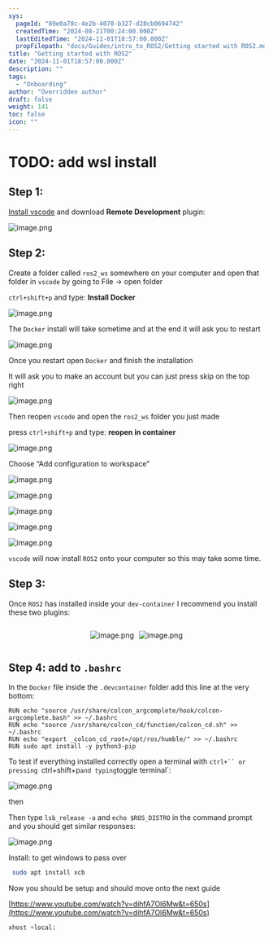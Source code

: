 ```yaml
---
sys:
  pageId: "89e0a78c-4e2b-4070-b327-d28cb0694742"
  createdTime: "2024-08-21T00:24:00.000Z"
  lastEditedTime: "2024-11-01T18:57:00.000Z"
  propFilepath: "docs/Guides/intro_to_ROS2/Getting started with ROS2.md"
title: "Getting started with ROS2"
date: "2024-11-01T18:57:00.000Z"
description: ""
tags:
  - "Onboarding"
author: "Overridden author"
draft: false
weight: 141
toc: false
icon: ""
---
```


# TODO: add wsl install

## Step 1:

[Install vscode](https://code.visualstudio.com/download) and download **Remote Development** plugin:

![image.png](https://prod-files-secure.s3.us-west-2.amazonaws.com/d518164a-d88e-44d1-a4ee-3adb3bd8bce0/efb52993-1881-4a40-b95e-6f020334f022/image.png?X-Amz-Algorithm=AWS4-HMAC-SHA256&X-Amz-Content-Sha256=UNSIGNED-PAYLOAD&X-Amz-Credential=ASIAZI2LB466RP3IWUIN%2F20250426%2Fus-west-2%2Fs3%2Faws4_request&X-Amz-Date=20250426T110231Z&X-Amz-Expires=3600&X-Amz-Security-Token=IQoJb3JpZ2luX2VjEKf%2F%2F%2F%2F%2F%2F%2F%2F%2F%2FwEaCXVzLXdlc3QtMiJHMEUCIQDMYm9nX2IsFux6kUB68AVnfosMsC%2FBaE1p2z2QVYYAzgIgaggi3QjYaevdMCIPs3BreUn194SuLuWdV286vZ1LMBcq%2FwMIQBAAGgw2Mzc0MjMxODM4MDUiDLyjyQweQiw9WFHD8yrcAyyiDvDs%2Bccid7flFxtY602oUG2WaR44JJyxjONpEU8V2QPZ2AngRfnM9ozOKz2bgZKJc7Daw3qqm%2B2YKPE803uv%2FRXBKEsAKh%2F%2FmGAU4QtMjuPDtbuaQXaBUqV9AWeMQomFAAY%2Fq%2FmaB018bzishiWTDwjfVOsRqDrdUpx3l63bwAavUCMLUMuw9Qz1N1bvFonalBWcFwc3%2B0nosg3WElANhibVErh4zTnEG8GTDJ5BF%2FIr%2FBx9VQeJ8p6EExy%2BUQXEMdVv4OAFdQqK4qKur6OuFNK1od2urdWBYI2dcuS4Rtw4D8F8cCuoL0VOF%2F%2FMey2aUIKW1flbF9CwBYkuUso3UL2LTWiYOZ2Zt%2FwULN0nhKrhi6QZQ5M9xCasXH%2FnumQBYFJiCg5TzXcac979a6Nk8p%2FrWUykZfwZbRWDhF8W2NM30eFaz%2BVNGnwGY6ouKRnYRNCZRJp99rzKPNtqAySvIAGeL2mLr%2BV%2F45FWnijSIGsEmv0shQmWeFIgcb590BwDsbPryIVJ0Zujx48OwI2VlLTSszrgJ7r7w596F30xhU8vJzEgX7v%2FFfVjDSkj2B%2Fqb8s0k60kSxCFMsC%2BWw8df930whlSuk79MDmcHVn2NV1N7Dcyl6NO6I3%2FMMSEssAGOqUBvdOmqSsj1BgJ8ypSI68%2BJ3uHUrUzaziqO4kdTCjhKddkYNZkbAz3w5tEHQhMUfVxQkKQzcnidX5qdmBBaDVS4Dle4yxX8yZ8%2B%2BrcPnIBYDQNla1EReAQZgOl2g5YwFYzZ0LT%2BoKUDkKYgqJP4I%2B406r26w%2BoWe9Ok3Ug5Z9lt3D5uny8wLft%2FCuv4Ep4eE0nhW%2FzwpxfLXYUVuHRTf1nLRki%2Fmmu&X-Amz-Signature=80cb768c3554c86f9d867e7c3b7c12f91b9925497e804200d6329a5d57cc520c&X-Amz-SignedHeaders=host&x-id=GetObject)

## Step 2:

Create a folder called `ros2_ws` somewhere on your computer and open that folder in `vscode` by going to File → open folder 

`ctrl+shift+p` and type: **Install Docker**

![image.png](https://prod-files-secure.s3.us-west-2.amazonaws.com/d518164a-d88e-44d1-a4ee-3adb3bd8bce0/2269dc0e-1cd5-47ff-bceb-c04ad9b2eab0/image.png?X-Amz-Algorithm=AWS4-HMAC-SHA256&X-Amz-Content-Sha256=UNSIGNED-PAYLOAD&X-Amz-Credential=ASIAZI2LB466RP3IWUIN%2F20250426%2Fus-west-2%2Fs3%2Faws4_request&X-Amz-Date=20250426T110231Z&X-Amz-Expires=3600&X-Amz-Security-Token=IQoJb3JpZ2luX2VjEKf%2F%2F%2F%2F%2F%2F%2F%2F%2F%2FwEaCXVzLXdlc3QtMiJHMEUCIQDMYm9nX2IsFux6kUB68AVnfosMsC%2FBaE1p2z2QVYYAzgIgaggi3QjYaevdMCIPs3BreUn194SuLuWdV286vZ1LMBcq%2FwMIQBAAGgw2Mzc0MjMxODM4MDUiDLyjyQweQiw9WFHD8yrcAyyiDvDs%2Bccid7flFxtY602oUG2WaR44JJyxjONpEU8V2QPZ2AngRfnM9ozOKz2bgZKJc7Daw3qqm%2B2YKPE803uv%2FRXBKEsAKh%2F%2FmGAU4QtMjuPDtbuaQXaBUqV9AWeMQomFAAY%2Fq%2FmaB018bzishiWTDwjfVOsRqDrdUpx3l63bwAavUCMLUMuw9Qz1N1bvFonalBWcFwc3%2B0nosg3WElANhibVErh4zTnEG8GTDJ5BF%2FIr%2FBx9VQeJ8p6EExy%2BUQXEMdVv4OAFdQqK4qKur6OuFNK1od2urdWBYI2dcuS4Rtw4D8F8cCuoL0VOF%2F%2FMey2aUIKW1flbF9CwBYkuUso3UL2LTWiYOZ2Zt%2FwULN0nhKrhi6QZQ5M9xCasXH%2FnumQBYFJiCg5TzXcac979a6Nk8p%2FrWUykZfwZbRWDhF8W2NM30eFaz%2BVNGnwGY6ouKRnYRNCZRJp99rzKPNtqAySvIAGeL2mLr%2BV%2F45FWnijSIGsEmv0shQmWeFIgcb590BwDsbPryIVJ0Zujx48OwI2VlLTSszrgJ7r7w596F30xhU8vJzEgX7v%2FFfVjDSkj2B%2Fqb8s0k60kSxCFMsC%2BWw8df930whlSuk79MDmcHVn2NV1N7Dcyl6NO6I3%2FMMSEssAGOqUBvdOmqSsj1BgJ8ypSI68%2BJ3uHUrUzaziqO4kdTCjhKddkYNZkbAz3w5tEHQhMUfVxQkKQzcnidX5qdmBBaDVS4Dle4yxX8yZ8%2B%2BrcPnIBYDQNla1EReAQZgOl2g5YwFYzZ0LT%2BoKUDkKYgqJP4I%2B406r26w%2BoWe9Ok3Ug5Z9lt3D5uny8wLft%2FCuv4Ep4eE0nhW%2FzwpxfLXYUVuHRTf1nLRki%2Fmmu&X-Amz-Signature=5a5e95e7a9b4a5138b618b0bebf88ca18232e778a64c5ea0d36722b20c725016&X-Amz-SignedHeaders=host&x-id=GetObject)

The `Docker` install will take sometime and at the end it will ask you to restart

![image.png](https://prod-files-secure.s3.us-west-2.amazonaws.com/d518164a-d88e-44d1-a4ee-3adb3bd8bce0/ed233f78-be33-4b1f-b89c-9c346c0e961e/image.png?X-Amz-Algorithm=AWS4-HMAC-SHA256&X-Amz-Content-Sha256=UNSIGNED-PAYLOAD&X-Amz-Credential=ASIAZI2LB466RP3IWUIN%2F20250426%2Fus-west-2%2Fs3%2Faws4_request&X-Amz-Date=20250426T110231Z&X-Amz-Expires=3600&X-Amz-Security-Token=IQoJb3JpZ2luX2VjEKf%2F%2F%2F%2F%2F%2F%2F%2F%2F%2FwEaCXVzLXdlc3QtMiJHMEUCIQDMYm9nX2IsFux6kUB68AVnfosMsC%2FBaE1p2z2QVYYAzgIgaggi3QjYaevdMCIPs3BreUn194SuLuWdV286vZ1LMBcq%2FwMIQBAAGgw2Mzc0MjMxODM4MDUiDLyjyQweQiw9WFHD8yrcAyyiDvDs%2Bccid7flFxtY602oUG2WaR44JJyxjONpEU8V2QPZ2AngRfnM9ozOKz2bgZKJc7Daw3qqm%2B2YKPE803uv%2FRXBKEsAKh%2F%2FmGAU4QtMjuPDtbuaQXaBUqV9AWeMQomFAAY%2Fq%2FmaB018bzishiWTDwjfVOsRqDrdUpx3l63bwAavUCMLUMuw9Qz1N1bvFonalBWcFwc3%2B0nosg3WElANhibVErh4zTnEG8GTDJ5BF%2FIr%2FBx9VQeJ8p6EExy%2BUQXEMdVv4OAFdQqK4qKur6OuFNK1od2urdWBYI2dcuS4Rtw4D8F8cCuoL0VOF%2F%2FMey2aUIKW1flbF9CwBYkuUso3UL2LTWiYOZ2Zt%2FwULN0nhKrhi6QZQ5M9xCasXH%2FnumQBYFJiCg5TzXcac979a6Nk8p%2FrWUykZfwZbRWDhF8W2NM30eFaz%2BVNGnwGY6ouKRnYRNCZRJp99rzKPNtqAySvIAGeL2mLr%2BV%2F45FWnijSIGsEmv0shQmWeFIgcb590BwDsbPryIVJ0Zujx48OwI2VlLTSszrgJ7r7w596F30xhU8vJzEgX7v%2FFfVjDSkj2B%2Fqb8s0k60kSxCFMsC%2BWw8df930whlSuk79MDmcHVn2NV1N7Dcyl6NO6I3%2FMMSEssAGOqUBvdOmqSsj1BgJ8ypSI68%2BJ3uHUrUzaziqO4kdTCjhKddkYNZkbAz3w5tEHQhMUfVxQkKQzcnidX5qdmBBaDVS4Dle4yxX8yZ8%2B%2BrcPnIBYDQNla1EReAQZgOl2g5YwFYzZ0LT%2BoKUDkKYgqJP4I%2B406r26w%2BoWe9Ok3Ug5Z9lt3D5uny8wLft%2FCuv4Ep4eE0nhW%2FzwpxfLXYUVuHRTf1nLRki%2Fmmu&X-Amz-Signature=a35e5d6daca70e4c30984ad1c47653fc03cb43521f0d169fa8b6e88414a3e11a&X-Amz-SignedHeaders=host&x-id=GetObject)

Once you restart open `Docker` and finish the installation

It will ask you to make an account but you can just press skip on the top right

![image.png](https://prod-files-secure.s3.us-west-2.amazonaws.com/d518164a-d88e-44d1-a4ee-3adb3bd8bce0/21010ad9-1659-4fd9-9f59-9932a09b2a3d/image.png?X-Amz-Algorithm=AWS4-HMAC-SHA256&X-Amz-Content-Sha256=UNSIGNED-PAYLOAD&X-Amz-Credential=ASIAZI2LB466RP3IWUIN%2F20250426%2Fus-west-2%2Fs3%2Faws4_request&X-Amz-Date=20250426T110231Z&X-Amz-Expires=3600&X-Amz-Security-Token=IQoJb3JpZ2luX2VjEKf%2F%2F%2F%2F%2F%2F%2F%2F%2F%2FwEaCXVzLXdlc3QtMiJHMEUCIQDMYm9nX2IsFux6kUB68AVnfosMsC%2FBaE1p2z2QVYYAzgIgaggi3QjYaevdMCIPs3BreUn194SuLuWdV286vZ1LMBcq%2FwMIQBAAGgw2Mzc0MjMxODM4MDUiDLyjyQweQiw9WFHD8yrcAyyiDvDs%2Bccid7flFxtY602oUG2WaR44JJyxjONpEU8V2QPZ2AngRfnM9ozOKz2bgZKJc7Daw3qqm%2B2YKPE803uv%2FRXBKEsAKh%2F%2FmGAU4QtMjuPDtbuaQXaBUqV9AWeMQomFAAY%2Fq%2FmaB018bzishiWTDwjfVOsRqDrdUpx3l63bwAavUCMLUMuw9Qz1N1bvFonalBWcFwc3%2B0nosg3WElANhibVErh4zTnEG8GTDJ5BF%2FIr%2FBx9VQeJ8p6EExy%2BUQXEMdVv4OAFdQqK4qKur6OuFNK1od2urdWBYI2dcuS4Rtw4D8F8cCuoL0VOF%2F%2FMey2aUIKW1flbF9CwBYkuUso3UL2LTWiYOZ2Zt%2FwULN0nhKrhi6QZQ5M9xCasXH%2FnumQBYFJiCg5TzXcac979a6Nk8p%2FrWUykZfwZbRWDhF8W2NM30eFaz%2BVNGnwGY6ouKRnYRNCZRJp99rzKPNtqAySvIAGeL2mLr%2BV%2F45FWnijSIGsEmv0shQmWeFIgcb590BwDsbPryIVJ0Zujx48OwI2VlLTSszrgJ7r7w596F30xhU8vJzEgX7v%2FFfVjDSkj2B%2Fqb8s0k60kSxCFMsC%2BWw8df930whlSuk79MDmcHVn2NV1N7Dcyl6NO6I3%2FMMSEssAGOqUBvdOmqSsj1BgJ8ypSI68%2BJ3uHUrUzaziqO4kdTCjhKddkYNZkbAz3w5tEHQhMUfVxQkKQzcnidX5qdmBBaDVS4Dle4yxX8yZ8%2B%2BrcPnIBYDQNla1EReAQZgOl2g5YwFYzZ0LT%2BoKUDkKYgqJP4I%2B406r26w%2BoWe9Ok3Ug5Z9lt3D5uny8wLft%2FCuv4Ep4eE0nhW%2FzwpxfLXYUVuHRTf1nLRki%2Fmmu&X-Amz-Signature=100a3644235d374ab30ffb58f8104aeede50cf9f503502be2066ef909bb8b0eb&X-Amz-SignedHeaders=host&x-id=GetObject)

Then reopen `vscode` and open the `ros2_ws` folder you just made

press `ctrl+shift+p` and type: **reopen in container**

![image.png](https://prod-files-secure.s3.us-west-2.amazonaws.com/d518164a-d88e-44d1-a4ee-3adb3bd8bce0/4e93b8c2-41ad-488c-8095-c74205196118/image.png?X-Amz-Algorithm=AWS4-HMAC-SHA256&X-Amz-Content-Sha256=UNSIGNED-PAYLOAD&X-Amz-Credential=ASIAZI2LB466RP3IWUIN%2F20250426%2Fus-west-2%2Fs3%2Faws4_request&X-Amz-Date=20250426T110231Z&X-Amz-Expires=3600&X-Amz-Security-Token=IQoJb3JpZ2luX2VjEKf%2F%2F%2F%2F%2F%2F%2F%2F%2F%2FwEaCXVzLXdlc3QtMiJHMEUCIQDMYm9nX2IsFux6kUB68AVnfosMsC%2FBaE1p2z2QVYYAzgIgaggi3QjYaevdMCIPs3BreUn194SuLuWdV286vZ1LMBcq%2FwMIQBAAGgw2Mzc0MjMxODM4MDUiDLyjyQweQiw9WFHD8yrcAyyiDvDs%2Bccid7flFxtY602oUG2WaR44JJyxjONpEU8V2QPZ2AngRfnM9ozOKz2bgZKJc7Daw3qqm%2B2YKPE803uv%2FRXBKEsAKh%2F%2FmGAU4QtMjuPDtbuaQXaBUqV9AWeMQomFAAY%2Fq%2FmaB018bzishiWTDwjfVOsRqDrdUpx3l63bwAavUCMLUMuw9Qz1N1bvFonalBWcFwc3%2B0nosg3WElANhibVErh4zTnEG8GTDJ5BF%2FIr%2FBx9VQeJ8p6EExy%2BUQXEMdVv4OAFdQqK4qKur6OuFNK1od2urdWBYI2dcuS4Rtw4D8F8cCuoL0VOF%2F%2FMey2aUIKW1flbF9CwBYkuUso3UL2LTWiYOZ2Zt%2FwULN0nhKrhi6QZQ5M9xCasXH%2FnumQBYFJiCg5TzXcac979a6Nk8p%2FrWUykZfwZbRWDhF8W2NM30eFaz%2BVNGnwGY6ouKRnYRNCZRJp99rzKPNtqAySvIAGeL2mLr%2BV%2F45FWnijSIGsEmv0shQmWeFIgcb590BwDsbPryIVJ0Zujx48OwI2VlLTSszrgJ7r7w596F30xhU8vJzEgX7v%2FFfVjDSkj2B%2Fqb8s0k60kSxCFMsC%2BWw8df930whlSuk79MDmcHVn2NV1N7Dcyl6NO6I3%2FMMSEssAGOqUBvdOmqSsj1BgJ8ypSI68%2BJ3uHUrUzaziqO4kdTCjhKddkYNZkbAz3w5tEHQhMUfVxQkKQzcnidX5qdmBBaDVS4Dle4yxX8yZ8%2B%2BrcPnIBYDQNla1EReAQZgOl2g5YwFYzZ0LT%2BoKUDkKYgqJP4I%2B406r26w%2BoWe9Ok3Ug5Z9lt3D5uny8wLft%2FCuv4Ep4eE0nhW%2FzwpxfLXYUVuHRTf1nLRki%2Fmmu&X-Amz-Signature=24809f9c5ef03c0e751731e7ccb85a6f6ce7a0ba7b91f59fb34c36bb271ca2a2&X-Amz-SignedHeaders=host&x-id=GetObject)

Choose “Add configuration to workspace”

![image.png](https://prod-files-secure.s3.us-west-2.amazonaws.com/d518164a-d88e-44d1-a4ee-3adb3bd8bce0/9560b282-5060-4989-ba37-97e7b2c22476/image.png?X-Amz-Algorithm=AWS4-HMAC-SHA256&X-Amz-Content-Sha256=UNSIGNED-PAYLOAD&X-Amz-Credential=ASIAZI2LB466RP3IWUIN%2F20250426%2Fus-west-2%2Fs3%2Faws4_request&X-Amz-Date=20250426T110231Z&X-Amz-Expires=3600&X-Amz-Security-Token=IQoJb3JpZ2luX2VjEKf%2F%2F%2F%2F%2F%2F%2F%2F%2F%2FwEaCXVzLXdlc3QtMiJHMEUCIQDMYm9nX2IsFux6kUB68AVnfosMsC%2FBaE1p2z2QVYYAzgIgaggi3QjYaevdMCIPs3BreUn194SuLuWdV286vZ1LMBcq%2FwMIQBAAGgw2Mzc0MjMxODM4MDUiDLyjyQweQiw9WFHD8yrcAyyiDvDs%2Bccid7flFxtY602oUG2WaR44JJyxjONpEU8V2QPZ2AngRfnM9ozOKz2bgZKJc7Daw3qqm%2B2YKPE803uv%2FRXBKEsAKh%2F%2FmGAU4QtMjuPDtbuaQXaBUqV9AWeMQomFAAY%2Fq%2FmaB018bzishiWTDwjfVOsRqDrdUpx3l63bwAavUCMLUMuw9Qz1N1bvFonalBWcFwc3%2B0nosg3WElANhibVErh4zTnEG8GTDJ5BF%2FIr%2FBx9VQeJ8p6EExy%2BUQXEMdVv4OAFdQqK4qKur6OuFNK1od2urdWBYI2dcuS4Rtw4D8F8cCuoL0VOF%2F%2FMey2aUIKW1flbF9CwBYkuUso3UL2LTWiYOZ2Zt%2FwULN0nhKrhi6QZQ5M9xCasXH%2FnumQBYFJiCg5TzXcac979a6Nk8p%2FrWUykZfwZbRWDhF8W2NM30eFaz%2BVNGnwGY6ouKRnYRNCZRJp99rzKPNtqAySvIAGeL2mLr%2BV%2F45FWnijSIGsEmv0shQmWeFIgcb590BwDsbPryIVJ0Zujx48OwI2VlLTSszrgJ7r7w596F30xhU8vJzEgX7v%2FFfVjDSkj2B%2Fqb8s0k60kSxCFMsC%2BWw8df930whlSuk79MDmcHVn2NV1N7Dcyl6NO6I3%2FMMSEssAGOqUBvdOmqSsj1BgJ8ypSI68%2BJ3uHUrUzaziqO4kdTCjhKddkYNZkbAz3w5tEHQhMUfVxQkKQzcnidX5qdmBBaDVS4Dle4yxX8yZ8%2B%2BrcPnIBYDQNla1EReAQZgOl2g5YwFYzZ0LT%2BoKUDkKYgqJP4I%2B406r26w%2BoWe9Ok3Ug5Z9lt3D5uny8wLft%2FCuv4Ep4eE0nhW%2FzwpxfLXYUVuHRTf1nLRki%2Fmmu&X-Amz-Signature=96c39a05b26ba70dff6de753066b349f0e52997eaab202f069821f2554e5e108&X-Amz-SignedHeaders=host&x-id=GetObject)

![image.png](https://prod-files-secure.s3.us-west-2.amazonaws.com/d518164a-d88e-44d1-a4ee-3adb3bd8bce0/2ee63f81-886b-48e8-a553-dc6e5eac99e4/image.png?X-Amz-Algorithm=AWS4-HMAC-SHA256&X-Amz-Content-Sha256=UNSIGNED-PAYLOAD&X-Amz-Credential=ASIAZI2LB466RP3IWUIN%2F20250426%2Fus-west-2%2Fs3%2Faws4_request&X-Amz-Date=20250426T110231Z&X-Amz-Expires=3600&X-Amz-Security-Token=IQoJb3JpZ2luX2VjEKf%2F%2F%2F%2F%2F%2F%2F%2F%2F%2FwEaCXVzLXdlc3QtMiJHMEUCIQDMYm9nX2IsFux6kUB68AVnfosMsC%2FBaE1p2z2QVYYAzgIgaggi3QjYaevdMCIPs3BreUn194SuLuWdV286vZ1LMBcq%2FwMIQBAAGgw2Mzc0MjMxODM4MDUiDLyjyQweQiw9WFHD8yrcAyyiDvDs%2Bccid7flFxtY602oUG2WaR44JJyxjONpEU8V2QPZ2AngRfnM9ozOKz2bgZKJc7Daw3qqm%2B2YKPE803uv%2FRXBKEsAKh%2F%2FmGAU4QtMjuPDtbuaQXaBUqV9AWeMQomFAAY%2Fq%2FmaB018bzishiWTDwjfVOsRqDrdUpx3l63bwAavUCMLUMuw9Qz1N1bvFonalBWcFwc3%2B0nosg3WElANhibVErh4zTnEG8GTDJ5BF%2FIr%2FBx9VQeJ8p6EExy%2BUQXEMdVv4OAFdQqK4qKur6OuFNK1od2urdWBYI2dcuS4Rtw4D8F8cCuoL0VOF%2F%2FMey2aUIKW1flbF9CwBYkuUso3UL2LTWiYOZ2Zt%2FwULN0nhKrhi6QZQ5M9xCasXH%2FnumQBYFJiCg5TzXcac979a6Nk8p%2FrWUykZfwZbRWDhF8W2NM30eFaz%2BVNGnwGY6ouKRnYRNCZRJp99rzKPNtqAySvIAGeL2mLr%2BV%2F45FWnijSIGsEmv0shQmWeFIgcb590BwDsbPryIVJ0Zujx48OwI2VlLTSszrgJ7r7w596F30xhU8vJzEgX7v%2FFfVjDSkj2B%2Fqb8s0k60kSxCFMsC%2BWw8df930whlSuk79MDmcHVn2NV1N7Dcyl6NO6I3%2FMMSEssAGOqUBvdOmqSsj1BgJ8ypSI68%2BJ3uHUrUzaziqO4kdTCjhKddkYNZkbAz3w5tEHQhMUfVxQkKQzcnidX5qdmBBaDVS4Dle4yxX8yZ8%2B%2BrcPnIBYDQNla1EReAQZgOl2g5YwFYzZ0LT%2BoKUDkKYgqJP4I%2B406r26w%2BoWe9Ok3Ug5Z9lt3D5uny8wLft%2FCuv4Ep4eE0nhW%2FzwpxfLXYUVuHRTf1nLRki%2Fmmu&X-Amz-Signature=5087f7ee1e1cece6e7c3a387930f05574e1bcfffb05828db6f7cda3e4e989154&X-Amz-SignedHeaders=host&x-id=GetObject)

![image.png](https://prod-files-secure.s3.us-west-2.amazonaws.com/d518164a-d88e-44d1-a4ee-3adb3bd8bce0/ae1580b2-b048-407e-aed9-b584224a7a04/image.png?X-Amz-Algorithm=AWS4-HMAC-SHA256&X-Amz-Content-Sha256=UNSIGNED-PAYLOAD&X-Amz-Credential=ASIAZI2LB466RP3IWUIN%2F20250426%2Fus-west-2%2Fs3%2Faws4_request&X-Amz-Date=20250426T110231Z&X-Amz-Expires=3600&X-Amz-Security-Token=IQoJb3JpZ2luX2VjEKf%2F%2F%2F%2F%2F%2F%2F%2F%2F%2FwEaCXVzLXdlc3QtMiJHMEUCIQDMYm9nX2IsFux6kUB68AVnfosMsC%2FBaE1p2z2QVYYAzgIgaggi3QjYaevdMCIPs3BreUn194SuLuWdV286vZ1LMBcq%2FwMIQBAAGgw2Mzc0MjMxODM4MDUiDLyjyQweQiw9WFHD8yrcAyyiDvDs%2Bccid7flFxtY602oUG2WaR44JJyxjONpEU8V2QPZ2AngRfnM9ozOKz2bgZKJc7Daw3qqm%2B2YKPE803uv%2FRXBKEsAKh%2F%2FmGAU4QtMjuPDtbuaQXaBUqV9AWeMQomFAAY%2Fq%2FmaB018bzishiWTDwjfVOsRqDrdUpx3l63bwAavUCMLUMuw9Qz1N1bvFonalBWcFwc3%2B0nosg3WElANhibVErh4zTnEG8GTDJ5BF%2FIr%2FBx9VQeJ8p6EExy%2BUQXEMdVv4OAFdQqK4qKur6OuFNK1od2urdWBYI2dcuS4Rtw4D8F8cCuoL0VOF%2F%2FMey2aUIKW1flbF9CwBYkuUso3UL2LTWiYOZ2Zt%2FwULN0nhKrhi6QZQ5M9xCasXH%2FnumQBYFJiCg5TzXcac979a6Nk8p%2FrWUykZfwZbRWDhF8W2NM30eFaz%2BVNGnwGY6ouKRnYRNCZRJp99rzKPNtqAySvIAGeL2mLr%2BV%2F45FWnijSIGsEmv0shQmWeFIgcb590BwDsbPryIVJ0Zujx48OwI2VlLTSszrgJ7r7w596F30xhU8vJzEgX7v%2FFfVjDSkj2B%2Fqb8s0k60kSxCFMsC%2BWw8df930whlSuk79MDmcHVn2NV1N7Dcyl6NO6I3%2FMMSEssAGOqUBvdOmqSsj1BgJ8ypSI68%2BJ3uHUrUzaziqO4kdTCjhKddkYNZkbAz3w5tEHQhMUfVxQkKQzcnidX5qdmBBaDVS4Dle4yxX8yZ8%2B%2BrcPnIBYDQNla1EReAQZgOl2g5YwFYzZ0LT%2BoKUDkKYgqJP4I%2B406r26w%2BoWe9Ok3Ug5Z9lt3D5uny8wLft%2FCuv4Ep4eE0nhW%2FzwpxfLXYUVuHRTf1nLRki%2Fmmu&X-Amz-Signature=ae88b7f72453d3a5aa6c7ece8dd42ac2b26c3f400ebdfe8000b8f9103a769c89&X-Amz-SignedHeaders=host&x-id=GetObject)

![image.png](https://prod-files-secure.s3.us-west-2.amazonaws.com/d518164a-d88e-44d1-a4ee-3adb3bd8bce0/53255b28-f75e-430f-b9e3-c0ac8577e42b/image.png?X-Amz-Algorithm=AWS4-HMAC-SHA256&X-Amz-Content-Sha256=UNSIGNED-PAYLOAD&X-Amz-Credential=ASIAZI2LB466RP3IWUIN%2F20250426%2Fus-west-2%2Fs3%2Faws4_request&X-Amz-Date=20250426T110231Z&X-Amz-Expires=3600&X-Amz-Security-Token=IQoJb3JpZ2luX2VjEKf%2F%2F%2F%2F%2F%2F%2F%2F%2F%2FwEaCXVzLXdlc3QtMiJHMEUCIQDMYm9nX2IsFux6kUB68AVnfosMsC%2FBaE1p2z2QVYYAzgIgaggi3QjYaevdMCIPs3BreUn194SuLuWdV286vZ1LMBcq%2FwMIQBAAGgw2Mzc0MjMxODM4MDUiDLyjyQweQiw9WFHD8yrcAyyiDvDs%2Bccid7flFxtY602oUG2WaR44JJyxjONpEU8V2QPZ2AngRfnM9ozOKz2bgZKJc7Daw3qqm%2B2YKPE803uv%2FRXBKEsAKh%2F%2FmGAU4QtMjuPDtbuaQXaBUqV9AWeMQomFAAY%2Fq%2FmaB018bzishiWTDwjfVOsRqDrdUpx3l63bwAavUCMLUMuw9Qz1N1bvFonalBWcFwc3%2B0nosg3WElANhibVErh4zTnEG8GTDJ5BF%2FIr%2FBx9VQeJ8p6EExy%2BUQXEMdVv4OAFdQqK4qKur6OuFNK1od2urdWBYI2dcuS4Rtw4D8F8cCuoL0VOF%2F%2FMey2aUIKW1flbF9CwBYkuUso3UL2LTWiYOZ2Zt%2FwULN0nhKrhi6QZQ5M9xCasXH%2FnumQBYFJiCg5TzXcac979a6Nk8p%2FrWUykZfwZbRWDhF8W2NM30eFaz%2BVNGnwGY6ouKRnYRNCZRJp99rzKPNtqAySvIAGeL2mLr%2BV%2F45FWnijSIGsEmv0shQmWeFIgcb590BwDsbPryIVJ0Zujx48OwI2VlLTSszrgJ7r7w596F30xhU8vJzEgX7v%2FFfVjDSkj2B%2Fqb8s0k60kSxCFMsC%2BWw8df930whlSuk79MDmcHVn2NV1N7Dcyl6NO6I3%2FMMSEssAGOqUBvdOmqSsj1BgJ8ypSI68%2BJ3uHUrUzaziqO4kdTCjhKddkYNZkbAz3w5tEHQhMUfVxQkKQzcnidX5qdmBBaDVS4Dle4yxX8yZ8%2B%2BrcPnIBYDQNla1EReAQZgOl2g5YwFYzZ0LT%2BoKUDkKYgqJP4I%2B406r26w%2BoWe9Ok3Ug5Z9lt3D5uny8wLft%2FCuv4Ep4eE0nhW%2FzwpxfLXYUVuHRTf1nLRki%2Fmmu&X-Amz-Signature=6d2f8b5e3a129714f31cec4757a8416641b56536725042ab879e2f62aa12e452&X-Amz-SignedHeaders=host&x-id=GetObject)

![image.png](https://prod-files-secure.s3.us-west-2.amazonaws.com/d518164a-d88e-44d1-a4ee-3adb3bd8bce0/7c562767-5af9-4ffb-97d1-327bcdf4ee00/image.png?X-Amz-Algorithm=AWS4-HMAC-SHA256&X-Amz-Content-Sha256=UNSIGNED-PAYLOAD&X-Amz-Credential=ASIAZI2LB466RP3IWUIN%2F20250426%2Fus-west-2%2Fs3%2Faws4_request&X-Amz-Date=20250426T110231Z&X-Amz-Expires=3600&X-Amz-Security-Token=IQoJb3JpZ2luX2VjEKf%2F%2F%2F%2F%2F%2F%2F%2F%2F%2FwEaCXVzLXdlc3QtMiJHMEUCIQDMYm9nX2IsFux6kUB68AVnfosMsC%2FBaE1p2z2QVYYAzgIgaggi3QjYaevdMCIPs3BreUn194SuLuWdV286vZ1LMBcq%2FwMIQBAAGgw2Mzc0MjMxODM4MDUiDLyjyQweQiw9WFHD8yrcAyyiDvDs%2Bccid7flFxtY602oUG2WaR44JJyxjONpEU8V2QPZ2AngRfnM9ozOKz2bgZKJc7Daw3qqm%2B2YKPE803uv%2FRXBKEsAKh%2F%2FmGAU4QtMjuPDtbuaQXaBUqV9AWeMQomFAAY%2Fq%2FmaB018bzishiWTDwjfVOsRqDrdUpx3l63bwAavUCMLUMuw9Qz1N1bvFonalBWcFwc3%2B0nosg3WElANhibVErh4zTnEG8GTDJ5BF%2FIr%2FBx9VQeJ8p6EExy%2BUQXEMdVv4OAFdQqK4qKur6OuFNK1od2urdWBYI2dcuS4Rtw4D8F8cCuoL0VOF%2F%2FMey2aUIKW1flbF9CwBYkuUso3UL2LTWiYOZ2Zt%2FwULN0nhKrhi6QZQ5M9xCasXH%2FnumQBYFJiCg5TzXcac979a6Nk8p%2FrWUykZfwZbRWDhF8W2NM30eFaz%2BVNGnwGY6ouKRnYRNCZRJp99rzKPNtqAySvIAGeL2mLr%2BV%2F45FWnijSIGsEmv0shQmWeFIgcb590BwDsbPryIVJ0Zujx48OwI2VlLTSszrgJ7r7w596F30xhU8vJzEgX7v%2FFfVjDSkj2B%2Fqb8s0k60kSxCFMsC%2BWw8df930whlSuk79MDmcHVn2NV1N7Dcyl6NO6I3%2FMMSEssAGOqUBvdOmqSsj1BgJ8ypSI68%2BJ3uHUrUzaziqO4kdTCjhKddkYNZkbAz3w5tEHQhMUfVxQkKQzcnidX5qdmBBaDVS4Dle4yxX8yZ8%2B%2BrcPnIBYDQNla1EReAQZgOl2g5YwFYzZ0LT%2BoKUDkKYgqJP4I%2B406r26w%2BoWe9Ok3Ug5Z9lt3D5uny8wLft%2FCuv4Ep4eE0nhW%2FzwpxfLXYUVuHRTf1nLRki%2Fmmu&X-Amz-Signature=84cbcaaca6c233f0268549d81e3b427b3acbfef8e33d995dafe3cdddaf6388bc&X-Amz-SignedHeaders=host&x-id=GetObject)

`vscode` will now install `ROS2` onto your computer so this may take some time.

## Step 3:

Once `ROS2` has installed inside your `dev-container` I recommend you install these two plugins:

<div style="display: flex;flex-direction: row; column-gap:10px; max-width: 630px;justify-content: center;">
<div>

![image.png](https://prod-files-secure.s3.us-west-2.amazonaws.com/d518164a-d88e-44d1-a4ee-3adb3bd8bce0/3fc3d550-5a54-4ba1-ba6b-faa01cdb7369/image.png?X-Amz-Algorithm=AWS4-HMAC-SHA256&X-Amz-Content-Sha256=UNSIGNED-PAYLOAD&X-Amz-Credential=ASIAZI2LB466SRH4IT2K%2F20250426%2Fus-west-2%2Fs3%2Faws4_request&X-Amz-Date=20250426T110238Z&X-Amz-Expires=3600&X-Amz-Security-Token=IQoJb3JpZ2luX2VjEKf%2F%2F%2F%2F%2F%2F%2F%2F%2F%2FwEaCXVzLXdlc3QtMiJGMEQCIDqPgO%2FQ0AhVHBpH4fRug4tN2fj0Ekg%2B5hDX7nIsstGLAiBrTW7VWenuY2A02m4DBqwvyDhK9oIurzuoDbupqGLuaCr%2FAwhAEAAaDDYzNzQyMzE4MzgwNSIMUDvHH8sHcsY1XqybKtwD0qTcG6ddNo3mZ2ZbLGJxyKS6K3ufnsNQwis3%2F4uqwYjTeVj%2FS%2F8TQwyWRbrRPwRPXW%2B0a6vjW2QdHGsbh4kBI%2FXiJHJowoqv4VSrhofaeSn1tO35mKV4mxMnXi%2FGXSdTdh%2B%2BHdnbfOGoKN6TJSC8b1XZPOHJMItITzYLdGF3d627jTTDMo02AiSBL6YTN8z74twGHhCV4Fiov4Ax4F1z%2FPeoikZh7%2FPH41STkV9C3zzrh8Mqc1lR8oISN0AegGkR8L0ROaPvbP5BztJHZb15dfbMkzqbwTYRrVyqW3w5ZPX8mfQCkWQ8RzfnmwuPOAmBmCoxhWYhXBIXvDJ2Sg9pUrc85zHMVbjfPDnojzm5HwCTBavT9HoS38JRrLTh8v5TRyI7W3nX039MPuIhLv%2FnX4rgyboqhFRD2D%2Flh5G9oOv%2F1dFcz7mRp9IbvKvhR3ml%2Bv2%2BjY5LH5mMgQGTxnt9Ch%2BEMbZr5oOlnoB7%2BrjeGA0uK8jyc%2FsfSNvHWSwM83ZD1Z4xgrji0MvkdkYzqmg5oGHNm6mGV79qY5kzGm9MazeWIl8W9zkj7TgTVf9iAMQ4fSGLoUHLgWUqihjsf9Me6MVdNGoq3Xlo26v8tfWke5NjY6r9Len7vhZg0oIwloSywAY6pgECSHeln9l10NCNvAQ3mIGfLB9tx9OW2FKGjkXVXh3xW9MhQz15NetGmfShGo0%2F8kt%2FxWLW9MDQtVAfi32hS1NBQF0wF%2FMDE5alvuAe9FyPFfG3R3cTaS3xt4k9MPOnELZG9n3Wwx4%2FI8RBw4VZsz%2Fl523nt5SRb%2BduxkoG3QPv%2Bt2pzQkv%2FAobHa60D5Af5bERQ01DRM2bX2GdEQTB9v9MfRgqlE%2Fm&X-Amz-Signature=2d06ace12fc65b26512ba7c17a0328864512bb5bca7a304cbd65d5fbc3444997&X-Amz-SignedHeaders=host&x-id=GetObject)

</div>
<div>

![image.png](https://prod-files-secure.s3.us-west-2.amazonaws.com/d518164a-d88e-44d1-a4ee-3adb3bd8bce0/d994cc66-13c2-4093-a5a3-f84cf4601a82/image.png?X-Amz-Algorithm=AWS4-HMAC-SHA256&X-Amz-Content-Sha256=UNSIGNED-PAYLOAD&X-Amz-Credential=ASIAZI2LB4664VAXALW7%2F20250426%2Fus-west-2%2Fs3%2Faws4_request&X-Amz-Date=20250426T110239Z&X-Amz-Expires=3600&X-Amz-Security-Token=IQoJb3JpZ2luX2VjEKf%2F%2F%2F%2F%2F%2F%2F%2F%2F%2FwEaCXVzLXdlc3QtMiJHMEUCIQCRhNyresnzZV73m7aeOFfJYQkRdAVpS1NYkfZcOengtQIgeKXYmgbPDxkn45mM5kyAOJIMSe02Uuc%2FCNiJBXDjl6Qq%2FwMIQBAAGgw2Mzc0MjMxODM4MDUiDCqkNKx9RVZmq7FPqyrcA3%2BqETOVqlJV5cM8uEAY1%2FZZ2%2FJjiOPKNhraMYjffCxyBHCEvoNX5xF%2BnQOsaUi%2Bp55a7Jav72t8WUCB2PWeZO7kvmiQeSUX6DvIB52YsMM5fuzxBxOLaCE1cJBY4Ed1c%2BhI139IiAzqGDShMB87wfrOrmPOx0%2FVJ%2BFtxecKC6NbCtQo19TqopzAYtO5hErh%2FlH1VwlrmdNlOpXHgqhwiEgZBnzUcutQfSUJC52MJeRmBDVxjCGmkj67h3Zn400CHS09n9RubHmjkyHNf6ms2BKsT%2Fi08SftzVl4a1GneH4VJLvvJ8MTsMWiSMA8GTm1cVMUa9ji%2BNlTjZiGOTD8LZIVzFupQdpQv%2FanDnq0ROKUdjG5WkId65uU4AxZ2a4YNCvRwJ2JhiH6ysUvV4cjx947BAWO53zEJU1xVUD0NlUH9kSaORQ%2FvMSEO%2B8inw5Qr7JV%2BPUKLB5kQzcm82jlOqg%2B0Tmqyo9v80swd3Z51CRw5RjN1JObWKTCTPPnYybBHKTXdCIC8mXq%2FcndtwoONQbPRcTzMVSBZvyIa2skH5LzWwQDOSzMVt8tAE%2Byma6Q7NB1rEVXiZrCJqa5gARoFXk20zQZFjqPLH0SZ3zlVniuAJXD09Bz8VOzm5d%2BMPODssAGOqUBwgX9R5uRhbelL%2BYW5u1sW7776ulZ%2FNOhV8NPCYz2I3AGlrmBh3SIYd2bfOm%2B8aKAYowvO8e%2BHyKhsEF0Pdn6IbEdoP4ImejwHVEd4cuNjl642Mvrhlpm5Nj%2FLS%2BxhCHNIFBilzX8CZLI3QYxTo9owN0dszbBPU3VBwtnctXEdwsmCUPBLtlf0KJ8k59MjQPtJxuhQG8vtqzFUGlA6MoO24LxfZJY&X-Amz-Signature=ebf3bad6e19b1c3a64092d1409f7542f2f1511e4d592624414dd72175b0b97e6&X-Amz-SignedHeaders=host&x-id=GetObject)

</div>
</div>

## Step 4: add to `.bashrc`

In the `Docker` file inside the `.devcontainer` folder add this line at the very bottom: 

```docker
RUN echo "source /usr/share/colcon_argcomplete/hook/colcon-argcomplete.bash" >> ~/.bashrc
RUN echo "source /usr/share/colcon_cd/function/colcon_cd.sh" >> ~/.bashrc
RUN echo "export _colcon_cd_root=/opt/ros/humble/" >> ~/.bashrc
RUN sudo apt install -y python3-pip 
```

To test if everything installed correctly open a terminal with `ctrl+`` or pressing `ctrl+shift+p` and typing `toggle terminal`:

![image.png](https://prod-files-secure.s3.us-west-2.amazonaws.com/d518164a-d88e-44d1-a4ee-3adb3bd8bce0/6a4943d8-b04e-4c02-9a58-775f3384d1a5/image.png?X-Amz-Algorithm=AWS4-HMAC-SHA256&X-Amz-Content-Sha256=UNSIGNED-PAYLOAD&X-Amz-Credential=ASIAZI2LB466RP3IWUIN%2F20250426%2Fus-west-2%2Fs3%2Faws4_request&X-Amz-Date=20250426T110231Z&X-Amz-Expires=3600&X-Amz-Security-Token=IQoJb3JpZ2luX2VjEKf%2F%2F%2F%2F%2F%2F%2F%2F%2F%2FwEaCXVzLXdlc3QtMiJHMEUCIQDMYm9nX2IsFux6kUB68AVnfosMsC%2FBaE1p2z2QVYYAzgIgaggi3QjYaevdMCIPs3BreUn194SuLuWdV286vZ1LMBcq%2FwMIQBAAGgw2Mzc0MjMxODM4MDUiDLyjyQweQiw9WFHD8yrcAyyiDvDs%2Bccid7flFxtY602oUG2WaR44JJyxjONpEU8V2QPZ2AngRfnM9ozOKz2bgZKJc7Daw3qqm%2B2YKPE803uv%2FRXBKEsAKh%2F%2FmGAU4QtMjuPDtbuaQXaBUqV9AWeMQomFAAY%2Fq%2FmaB018bzishiWTDwjfVOsRqDrdUpx3l63bwAavUCMLUMuw9Qz1N1bvFonalBWcFwc3%2B0nosg3WElANhibVErh4zTnEG8GTDJ5BF%2FIr%2FBx9VQeJ8p6EExy%2BUQXEMdVv4OAFdQqK4qKur6OuFNK1od2urdWBYI2dcuS4Rtw4D8F8cCuoL0VOF%2F%2FMey2aUIKW1flbF9CwBYkuUso3UL2LTWiYOZ2Zt%2FwULN0nhKrhi6QZQ5M9xCasXH%2FnumQBYFJiCg5TzXcac979a6Nk8p%2FrWUykZfwZbRWDhF8W2NM30eFaz%2BVNGnwGY6ouKRnYRNCZRJp99rzKPNtqAySvIAGeL2mLr%2BV%2F45FWnijSIGsEmv0shQmWeFIgcb590BwDsbPryIVJ0Zujx48OwI2VlLTSszrgJ7r7w596F30xhU8vJzEgX7v%2FFfVjDSkj2B%2Fqb8s0k60kSxCFMsC%2BWw8df930whlSuk79MDmcHVn2NV1N7Dcyl6NO6I3%2FMMSEssAGOqUBvdOmqSsj1BgJ8ypSI68%2BJ3uHUrUzaziqO4kdTCjhKddkYNZkbAz3w5tEHQhMUfVxQkKQzcnidX5qdmBBaDVS4Dle4yxX8yZ8%2B%2BrcPnIBYDQNla1EReAQZgOl2g5YwFYzZ0LT%2BoKUDkKYgqJP4I%2B406r26w%2BoWe9Ok3Ug5Z9lt3D5uny8wLft%2FCuv4Ep4eE0nhW%2FzwpxfLXYUVuHRTf1nLRki%2Fmmu&X-Amz-Signature=0b108e210b5fb6491f694b94a578082f4ac98d3dbba7449673a7d61c179fd8c6&X-Amz-SignedHeaders=host&x-id=GetObject)

then 

Then type `lsb_release -a` and `echo $ROS_DISTRO` in the command prompt and you should get similar responses:

![image.png](https://prod-files-secure.s3.us-west-2.amazonaws.com/d518164a-d88e-44d1-a4ee-3adb3bd8bce0/3e635dec-a805-4e85-8b9e-d000e5b71a4e/image.png?X-Amz-Algorithm=AWS4-HMAC-SHA256&X-Amz-Content-Sha256=UNSIGNED-PAYLOAD&X-Amz-Credential=ASIAZI2LB466RP3IWUIN%2F20250426%2Fus-west-2%2Fs3%2Faws4_request&X-Amz-Date=20250426T110231Z&X-Amz-Expires=3600&X-Amz-Security-Token=IQoJb3JpZ2luX2VjEKf%2F%2F%2F%2F%2F%2F%2F%2F%2F%2FwEaCXVzLXdlc3QtMiJHMEUCIQDMYm9nX2IsFux6kUB68AVnfosMsC%2FBaE1p2z2QVYYAzgIgaggi3QjYaevdMCIPs3BreUn194SuLuWdV286vZ1LMBcq%2FwMIQBAAGgw2Mzc0MjMxODM4MDUiDLyjyQweQiw9WFHD8yrcAyyiDvDs%2Bccid7flFxtY602oUG2WaR44JJyxjONpEU8V2QPZ2AngRfnM9ozOKz2bgZKJc7Daw3qqm%2B2YKPE803uv%2FRXBKEsAKh%2F%2FmGAU4QtMjuPDtbuaQXaBUqV9AWeMQomFAAY%2Fq%2FmaB018bzishiWTDwjfVOsRqDrdUpx3l63bwAavUCMLUMuw9Qz1N1bvFonalBWcFwc3%2B0nosg3WElANhibVErh4zTnEG8GTDJ5BF%2FIr%2FBx9VQeJ8p6EExy%2BUQXEMdVv4OAFdQqK4qKur6OuFNK1od2urdWBYI2dcuS4Rtw4D8F8cCuoL0VOF%2F%2FMey2aUIKW1flbF9CwBYkuUso3UL2LTWiYOZ2Zt%2FwULN0nhKrhi6QZQ5M9xCasXH%2FnumQBYFJiCg5TzXcac979a6Nk8p%2FrWUykZfwZbRWDhF8W2NM30eFaz%2BVNGnwGY6ouKRnYRNCZRJp99rzKPNtqAySvIAGeL2mLr%2BV%2F45FWnijSIGsEmv0shQmWeFIgcb590BwDsbPryIVJ0Zujx48OwI2VlLTSszrgJ7r7w596F30xhU8vJzEgX7v%2FFfVjDSkj2B%2Fqb8s0k60kSxCFMsC%2BWw8df930whlSuk79MDmcHVn2NV1N7Dcyl6NO6I3%2FMMSEssAGOqUBvdOmqSsj1BgJ8ypSI68%2BJ3uHUrUzaziqO4kdTCjhKddkYNZkbAz3w5tEHQhMUfVxQkKQzcnidX5qdmBBaDVS4Dle4yxX8yZ8%2B%2BrcPnIBYDQNla1EReAQZgOl2g5YwFYzZ0LT%2BoKUDkKYgqJP4I%2B406r26w%2BoWe9Ok3Ug5Z9lt3D5uny8wLft%2FCuv4Ep4eE0nhW%2FzwpxfLXYUVuHRTf1nLRki%2Fmmu&X-Amz-Signature=2d61ec9b0562bacc8dc64a757f7137ae2fe14e13ddbc0292a97c86f22cee6bce&X-Amz-SignedHeaders=host&x-id=GetObject)

Install:  to get windows to pass over

```bash
 sudo apt install xcb
```

Now you should be setup and should move onto the next guide 

[https://www.youtube.com/watch?v=dihfA7Ol6Mw&t=650s](https://www.youtube.com/watch?v=dihfA7Ol6Mw&t=650s)

```python
xhost +local:
```
